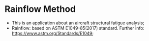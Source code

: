 # Rainflow Method
- This is an application about an aircraft structural fatigue analysis;
- Rainflow: based on ASTM E1049-85(2017) standard. Further info: https://www.astm.org/Standards/E1049;
